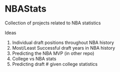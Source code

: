 # NBAStats
Collection of projects related to NBA statistics

Ideas
1. Individual draft positions throughout NBA history
2. Most/Least Successful draft years in NBA history
3. Predicting the NBA MVP (in other repo)
4. College vs NBA stats
5. Predicting draft # given college statistics
